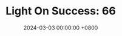 ---
title: "Light On Success: 66"
date: 2024-03-03 00:00:00 +0800
categories: [Blogging]
tag: [Blogging]
image: https://pbs.twimg.com/media/GHCn58RXAAApaXP?format=jpg&name=large
---